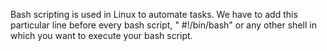 Bash scripting is used in Linux to automate tasks.
We have to add this particular line before every bash script, " #!/bin/bash"  or any other shell in which you want to execute your bash script.
 

